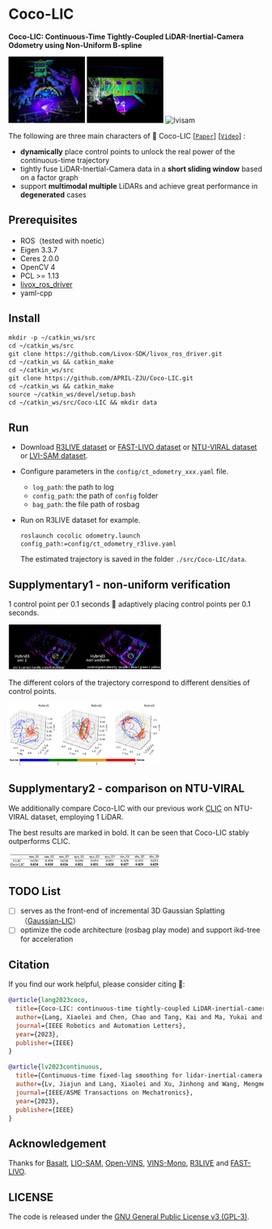 # Coco-LIC

**Coco-LIC: Continuous-Time Tightly-Coupled LiDAR-Inertial-Camera Odometry using Non-Uniform B-spline**

<p>
<img src="figure/r3live.gif" width="30%" alt="r3live" />
<img src="figure/fastlivo.gif" width="30%" alt="fastlivo" />
<img src="figure/lvisam.gif" width="30%" alt="lvisam" />
</p>

The following are three main characters of 🥥 Coco-LIC [[`Paper`](https://arxiv.org/pdf/2309.09808)] [[`Video`](https://www.youtube.com/watch?v=M-vlxK4DWno)] :

+ **dynamically** place control points to unlock the real power of the continuous-time trajectory
+ tightly fuse LiDAR-Inertial-Camera data in a **short sliding window** based on a factor graph
+ support **multimodal multiple** LiDARs and achieve great performance in **degenerated** cases 

## Prerequisites

+ ROS（tested with noetic）
+ Eigen 3.3.7
+ Ceres 2.0.0
+ OpenCV 4
+ PCL >= 1.13
+ [livox_ros_driver](https://github.com/Livox-SDK/livox_ros_driver)
+ yaml-cpp

## Install

```shell
mkdir -p ~/catkin_ws/src
cd ~/catkin_ws/src
git clone https://github.com/Livox-SDK/livox_ros_driver.git
cd ~/catkin_ws && catkin_make
cd ~/catkin_ws/src
git clone https://github.com/APRIL-ZJU/Coco-LIC.git
cd ~/catkin_ws && catkin_make
source ~/catkin_ws/devel/setup.bash
cd ~/catkin_ws/src/Coco-LIC && mkdir data
```

## Run

+ Download [R3LIVE dataset](https://github.com/ziv-lin/r3live_dataset) or [FAST-LIVO dataset](https://connecthkuhk-my.sharepoint.com/personal/zhengcr_connect_hku_hk/_layouts/15/onedrive.aspx?id=%2Fpersonal%2Fzhengcr%5Fconnect%5Fhku%5Fhk%2FDocuments%2FFAST%2DLIVO%2DDatasets&ga=1) or [NTU-VIRAL dataset](https://ntu-aris.github.io/ntu_viral_dataset/) or [LVI-SAM dataset](https://drive.google.com/drive/folders/1q2NZnsgNmezFemoxhHnrDnp1JV_bqrgV).

+ Configure parameters in the `config/ct_odometry_xxx.yaml` file.

  - `log_path`: the path to log
  - `config_path`: the path of `config` folder 
  - `bag_path`: the file path of rosbag  

+ Run on R3LIVE dataset for example.

  ```shell
  roslaunch cocolic odometry.launch config_path:=config/ct_odometry_r3live.yaml
  ```

  The estimated trajectory is saved in the folder `./src/Coco-LIC/data`.

## Supplymentary1 - non-uniform verification

1 control point per 0.1 seconds 🥊 adaptively placing control points per 0.1 seconds.

<img src="figure/uni-vs-nonuni.png" width="60%" height="60%" /> 

The different colors of the trajectory correspond to different densities of control points.

 <img src="figure/color-traj.png" width="60%" height="60%" />

## Supplymentary2 - comparison on NTU-VIRAL

We additionally compare Coco-LIC with our previous work [CLIC](https://github.com/APRIL-ZJU/clic) on NTU-VIRAL dataset, employing 1 LiDAR. 

The best results are marked in bold. It can be seen that Coco-LIC stably outperforms CLIC.

<img src="figure/cocovsclic.png" width="60%" height="60%" /> 

## TODO List

- [ ] serves as the front-end of incremental 3D Gaussian Splatting（[Gaussian-LIC](https://arxiv.org/pdf/2404.06926)）
- [ ] optimize the code architecture (rosbag play mode) and support ikd-tree for acceleration

## Citation

If you find our work helpful, please consider citing 🌟:

```bibtex
@article{lang2023coco,
  title={Coco-LIC: continuous-time tightly-coupled LiDAR-inertial-camera odometry using non-uniform B-spline},
  author={Lang, Xiaolei and Chen, Chao and Tang, Kai and Ma, Yukai and Lv, Jiajun and Liu, Yong and Zuo, Xingxing},
  journal={IEEE Robotics and Automation Letters},
  year={2023},
  publisher={IEEE}
}
```
```bibtex
@article{lv2023continuous,
  title={Continuous-time fixed-lag smoothing for lidar-inertial-camera slam},
  author={Lv, Jiajun and Lang, Xiaolei and Xu, Jinhong and Wang, Mengmeng and Liu, Yong and Zuo, Xingxing},
  journal={IEEE/ASME Transactions on Mechatronics},
  year={2023},
  publisher={IEEE}
}
```

## Acknowledgement

Thanks for [Basalt](https://gitlab.com/VladyslavUsenko/basalt-headers), [LIO-SAM](https://github.com/TixiaoShan/LIO-SAM/tree/a246c960e3fca52b989abf888c8cf1fae25b7c25), [Open-VINS](https://github.com/rpng/open_vins), [VINS-Mono](https://github.com/HKUST-Aerial-Robotics/VINS-Mono), [R3LIVE](https://github.com/hku-mars/r3live) and [FAST-LIVO](https://github.com/hku-mars/FAST-LIVO).

## LICENSE

The code is released under the [GNU General Public License v3 (GPL-3)](https://www.gnu.org/licenses/gpl-3.0.txt).

